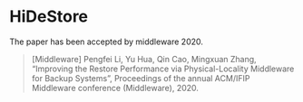 # HiDeStore

The paper has been accepted by middleware 2020.

> [Middleware] Pengfei Li, Yu Hua, Qin Cao, Mingxuan Zhang, “Improving the Restore Performance via Physical-Locality Middleware for Backup Systems”, Proceedings of the annual ACM/IFIP Middleware conference (Middleware), 2020.
